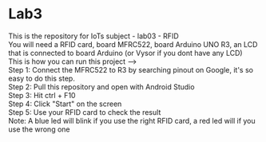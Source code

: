 # Lab3
This is the repository for IoTs subject - lab03 - RFID <br>
You will need a RFID card, board MFRC522, board Arduino UNO R3, an LCD that is connected to board Arduino (or Vysor if you dont have any LCD) <br>
This is how you can run this project --> <br>
Step 1: Connect the MFRC522 to R3 by searching pinout on Google, it's so easy to do this step.<br>
Step 2: Pull this repository and open with Android Studio<br>
Step 3: Hit ctrl + F10<br>
Step 4: Click "Start" on the screen<br>
Step 5: Use your RFID card to check the result<br>
Note: A blue led will blink if you use the right RFID card, a red led will if you use the wrong one<br>
